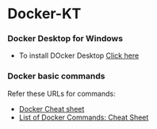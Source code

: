 # Docker-KT

### Docker Desktop for Windows
- To install DOcker Desktop [Click here](https://hub.docker.com/editions/community/docker-ce-desktop-windows)

### Docker basic commands
Refer these URLs for commands:
- [Docker Cheat sheet](https://dockerlabs.collabnix.com/docker/cheatsheet/)
- [List of Docker Commands: Cheat Sheet](https://phoenixnap.com/kb/list-of-docker-commands-cheat-sheet)
